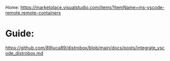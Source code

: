 Home: https://marketplace.visualstudio.com/items?itemName=ms-vscode-remote.remote-containers

# Guide:
https://github.com/89luca89/distrobox/blob/main/docs/posts/integrate_vscode_distrobox.md

